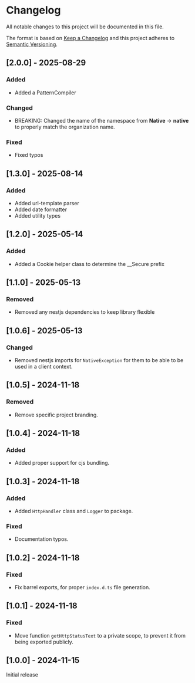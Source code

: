 
# Changelog
All notable changes to this project will be documented in this file.

The format is based on [Keep a Changelog](http://keepachangelog.com/)
and this project adheres to [Semantic Versioning](http://semver.org/).

## [2.0.0] - 2025-08-29

### Added

- Added a PatternCompiler

### Changed

- BREAKING: Changed the name of the namespace from **Native** -> **native** to properly match the organization name.

### Fixed

- Fixed typos

## [1.3.0] - 2025-08-14

### Added

- Added url-template parser
- Added date formatter
- Added utility types

## [1.2.0] - 2025-05-14

### Added

- Added a Cookie helper class to determine the __Secure prefix

## [1.1.0] - 2025-05-13

### Removed

- Removed any nestjs dependencies to keep library flexible 

## [1.0.6] - 2025-05-13

### Changed

- Removed nestjs imports for `NativeException` for them to be able to be used in a client context.

## [1.0.5] - 2024-11-18

### Removed

- Remove specific project branding.

## [1.0.4] - 2024-11-18

### Added

- Added proper support for cjs bundling.

## [1.0.3] - 2024-11-18

### Added

- Added `HttpHandler` class and `Logger` to package.

### Fixed

- Documentation typos.

## [1.0.2] - 2024-11-18

### Fixed

- Fix barrel exports, for proper `index.d.ts` file generation.


## [1.0.1] - 2024-11-18

### Fixed

- Move function `getHttpStatusText` to a private scope, to prevent it from being exported publicly.

## [1.0.0] - 2024-11-15

Initial release
